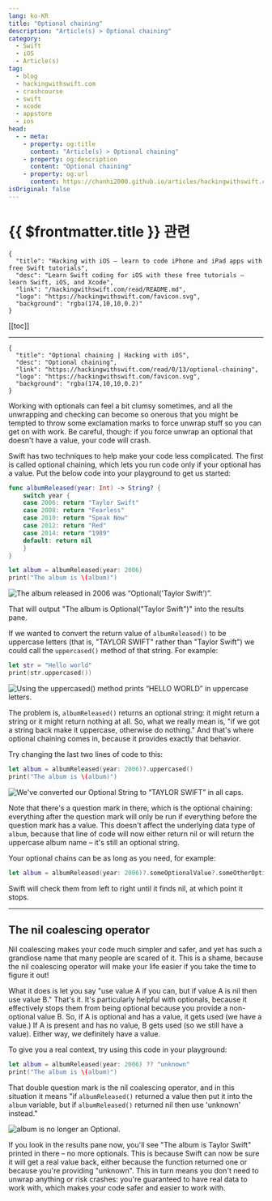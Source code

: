 ```yaml
---
lang: ko-KR
title: "Optional chaining"
description: "Article(s) > Optional chaining"
category:
  - Swift
  - iOS
  - Article(s)
tag: 
  - blog
  - hackingwithswift.com
  - crashcourse
  - swift
  - xcode
  - appstore
  - ios  
head:
  - - meta:
    - property: og:title
      content: "Article(s) > Optional chaining"
    - property: og:description
      content: "Optional chaining"
    - property: og:url
      content: https://chanhi2000.github.io/articles/hackingwithswift.com/read/00/13-optional-chaining.html
isOriginal: false
---
```


# {{ $frontmatter.title }} 관련

```component VPCard
{
  "title": "Hacking with iOS – learn to code iPhone and iPad apps with free Swift tutorials",
  "desc": "Learn Swift coding for iOS with these free tutorials – learn Swift, iOS, and Xcode",
  "link": "/hackingwithswift.com/read/README.md",
  "logo": "https://hackingwithswift.com/favicon.svg",
  "background": "rgba(174,10,10,0.2)"
}
```

[[toc]]

---

```component VPCard
{
  "title": "Optional chaining | Hacking with iOS",
  "desc": "Optional chaining",
  "link": "https://hackingwithswift.com/read/0/13/optional-chaining",
  "logo": "https://hackingwithswift.com/favicon.svg",
  "background": "rgba(174,10,10,0.2)"
}
```

<VidStack src="youtube/S8-QO2wUbRg" />

Working with optionals can feel a bit clumsy sometimes, and all the unwrapping and checking can become so onerous that you might be tempted to throw some exclamation marks to force unwrap stuff so you can get on with work. Be careful, though: if you force unwrap an optional that doesn't have a value, your code will crash.

Swift has two techniques to help make your code less complicated. The first is called optional chaining, which lets you run code only if your optional has a value. Put the below code into your playground to get us started:


```swift
func albumReleased(year: Int) -> String? {
    switch year {
    case 2006: return "Taylor Swift"
    case 2008: return "Fearless"
    case 2010: return "Speak Now"
    case 2012: return "Red"
    case 2014: return "1989"
    default: return nil
    }
}

let album = albumReleased(year: 2006)
print("The album is \(album)")
```

![The album released in 2006 was “Optional('Taylor Swift’)”.](https://hackingwithswift.com/img/books/hws/optional-chaining-1@2x.png)

That will output "The album is Optional("Taylor Swift")" into the results pane.

If we wanted to convert the return value of `albumReleased()` to be uppercase letters (that is, "TAYLOR SWIFT" rather than "Taylor Swift") we could call the `uppercased()` method of that string. For example:


```swift
let str = "Hello world"
print(str.uppercased())
```

![Using the `uppercased()` method prints “HELLO WORLD” in uppercase letters.](https://hackingwithswift.com/img/books/hws/optional-chaining-2@2x.png)

The problem is, `albumReleased()` returns an optional string: it might return a string or it might return nothing at all. So, what we really mean is, "if we got a string back make it uppercase, otherwise do nothing." And that's where optional chaining comes in, because it provides exactly that behavior.

Try changing the last two lines of code to this:

```swift
let album = albumReleased(year: 2006)?.uppercased()
print("The album is \(album)")
```

![We've converted our Optional String to “TAYLOR SWIFT” in all caps.](https://hackingwithswift.com/img/books/hws/optional-chaining-3@2x.png)

Note that there's a question mark in there, which is the optional chaining: everything after the question mark will only be run if everything before the question mark has a value. This doesn't affect the underlying data type of `album`, because that line of code will now either return nil or will return the uppercase album name – it's still an optional string.

Your optional chains can be as long as you need, for example:

```swift
let album = albumReleased(year: 2006)?.someOptionalValue?.someOtherOptionalValue?.whatever
```

Swift will check them from left to right until it finds nil, at which point it stops.

---

## The nil coalescing operator

Nil coalescing makes your code much simpler and safer, and yet has such a grandiose name that many people are scared of it. This is a shame, because the nil coalescing operator will make your life easier if you take the time to figure it out!

What it does is let you say "use value A if you can, but if value A is nil then use value B." That's it. It's particularly helpful with optionals, because it effectively stops them from being optional because you provide a non-optional value B. So, if A is optional and has a value, it gets used (we have a value.) If A is present and has no value, B gets used (so we still have a value). Either way, we definitely have a value.

To give you a real context, try using this code in your playground:

```swift
let album = albumReleased(year: 2006) ?? "unknown"
print("The album is \(album)")
```

That double question mark is the nil coalescing operator, and in this situation it means "if `albumReleased()` returned a value then put it into the `album` variable, but if `albumReleased()` returned nil then use 'unknown' instead."

![`album` is no longer an Optional.](https://hackingwithswift.com/img/books/hws/optional-chaining-4@2x.png)

If you look in the results pane now, you'll see "The album is Taylor Swift" printed in there – no more optionals. This is because Swift can now be sure it will get a real value back, either because the function returned one or because you're providing "unknown". This in turn means you don't need to unwrap anything or risk crashes: you're guaranteed to have real data to work with, which makes your code safer and easier to work with.

